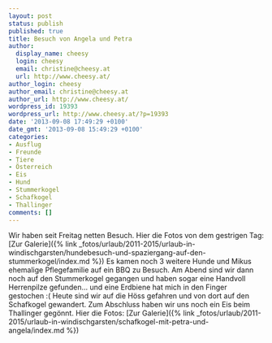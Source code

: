 ```yaml
---
layout: post
status: publish
published: true
title: Besuch von Angela und Petra
author:
  display_name: cheesy
  login: cheesy
  email: christine@cheesy.at
  url: http://www.cheesy.at/
author_login: cheesy
author_email: christine@cheesy.at
author_url: http://www.cheesy.at/
wordpress_id: 19393
wordpress_url: http://www.cheesy.at/?p=19393
date: '2013-09-08 17:49:29 +0100'
date_gmt: '2013-09-08 15:49:29 +0100'
categories:
- Ausflug
- Freunde
- Tiere
- Österreich
- Eis
- Hund
- Stummerkogel
- Schafkogel
- Thallinger
comments: []
---
```

Wir haben seit Freitag netten Besuch.
Hier die Fotos von dem gestrigen Tag:
[Zur Galerie]({% link _fotos/urlaub/2011-2015/urlaub-in-windischgarsten/hundebesuch-und-spaziergang-auf-den-stummerkogel/index.md %})
Es kamen noch 3 weitere Hunde und Mikus ehemalige Pflegefamilie auf ein BBQ zu Besuch.
Am Abend sind wir dann noch auf den Stummerkogel gegangen und haben sogar eine Handvoll Herrenpilze gefunden... und eine Erdbiene hat mich in den Finger gestochen :(
Heute sind wir auf die Höss gefahren und von dort auf den Schafkogel gewandert. Zum Abschluss haben wir uns noch ein Eis beim Thallinger gegönnt.
Hier die Fotos:
[Zur Galerie]({% link _fotos/urlaub/2011-2015/urlaub-in-windischgarsten/schafkogel-mit-petra-und-angela/index.md %})

